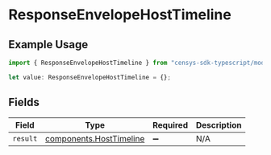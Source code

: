 # ResponseEnvelopeHostTimeline

## Example Usage

```typescript
import { ResponseEnvelopeHostTimeline } from "censys-sdk-typescript/models/components";

let value: ResponseEnvelopeHostTimeline = {};
```

## Fields

| Field                                                              | Type                                                               | Required                                                           | Description                                                        |
| ------------------------------------------------------------------ | ------------------------------------------------------------------ | ------------------------------------------------------------------ | ------------------------------------------------------------------ |
| `result`                                                           | [components.HostTimeline](../../models/components/hosttimeline.md) | :heavy_minus_sign:                                                 | N/A                                                                |